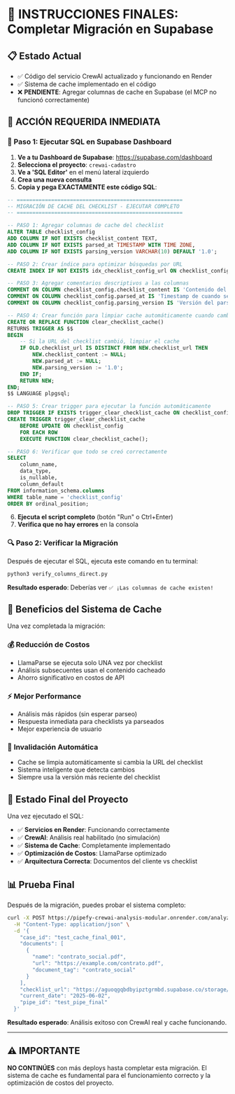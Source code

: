 # 🎯 INSTRUCCIONES FINALES: Completar Migración en Supabase

## 📋 Estado Actual
- ✅ Código del servicio CrewAI actualizado y funcionando en Render
- ✅ Sistema de cache implementado en el código
- ❌ **PENDIENTE**: Agregar columnas de cache en Supabase (el MCP no funcionó correctamente)

## 🚨 ACCIÓN REQUERIDA INMEDIATA

### 📝 Paso 1: Ejecutar SQL en Supabase Dashboard

1. **Ve a tu Dashboard de Supabase**: https://supabase.com/dashboard
2. **Selecciona el proyecto**: `crewai-cadastro`
3. **Ve a 'SQL Editor'** en el menú lateral izquierdo
4. **Crea una nueva consulta**
5. **Copia y pega EXACTAMENTE este código SQL**:

```sql
-- =====================================================
-- MIGRACIÓN DE CACHE DEL CHECKLIST - EJECUTAR COMPLETO
-- =====================================================

-- PASO 1: Agregar columnas de cache del checklist
ALTER TABLE checklist_config 
ADD COLUMN IF NOT EXISTS checklist_content TEXT,
ADD COLUMN IF NOT EXISTS parsed_at TIMESTAMP WITH TIME ZONE,
ADD COLUMN IF NOT EXISTS parsing_version VARCHAR(10) DEFAULT '1.0';

-- PASO 2: Crear índice para optimizar búsquedas por URL
CREATE INDEX IF NOT EXISTS idx_checklist_config_url ON checklist_config(checklist_url);

-- PASO 3: Agregar comentarios descriptivos a las columnas
COMMENT ON COLUMN checklist_config.checklist_content IS 'Contenido del checklist parseado con LlamaParse (cache)';
COMMENT ON COLUMN checklist_config.parsed_at IS 'Timestamp de cuando se parseó el checklist por última vez';
COMMENT ON COLUMN checklist_config.parsing_version IS 'Versión del parser utilizado para invalidar cache si es necesario';

-- PASO 4: Crear función para limpiar cache automáticamente cuando cambia la URL
CREATE OR REPLACE FUNCTION clear_checklist_cache()
RETURNS TRIGGER AS $$
BEGIN
    -- Si la URL del checklist cambió, limpiar el cache
    IF OLD.checklist_url IS DISTINCT FROM NEW.checklist_url THEN
        NEW.checklist_content := NULL;
        NEW.parsed_at := NULL;
        NEW.parsing_version := '1.0';
    END IF;
    RETURN NEW;
END;
$$ LANGUAGE plpgsql;

-- PASO 5: Crear trigger para ejecutar la función automáticamente
DROP TRIGGER IF EXISTS trigger_clear_checklist_cache ON checklist_config;
CREATE TRIGGER trigger_clear_checklist_cache
    BEFORE UPDATE ON checklist_config
    FOR EACH ROW
    EXECUTE FUNCTION clear_checklist_cache();

-- PASO 6: Verificar que todo se creó correctamente
SELECT 
    column_name, 
    data_type, 
    is_nullable,
    column_default
FROM information_schema.columns 
WHERE table_name = 'checklist_config' 
ORDER BY ordinal_position;
```

6. **Ejecuta el script completo** (botón "Run" o Ctrl+Enter)
7. **Verifica que no hay errores** en la consola

### 🔍 Paso 2: Verificar la Migración

Después de ejecutar el SQL, ejecuta este comando en tu terminal:

```bash
python3 verify_columns_direct.py
```

**Resultado esperado**: Deberías ver `✅ ¡Las columnas de cache existen!`

## 🎉 Beneficios del Sistema de Cache

Una vez completada la migración:

### 💰 **Reducción de Costos**
- LlamaParse se ejecuta solo UNA vez por checklist
- Análisis subsecuentes usan el contenido cacheado
- Ahorro significativo en costos de API

### ⚡ **Mejor Performance**
- Análisis más rápidos (sin esperar parseo)
- Respuesta inmediata para checklists ya parseados
- Mejor experiencia de usuario

### 🔄 **Invalidación Automática**
- Cache se limpia automáticamente si cambia la URL del checklist
- Sistema inteligente que detecta cambios
- Siempre usa la versión más reciente del checklist

## 🚀 Estado Final del Proyecto

Una vez ejecutado el SQL:

- ✅ **Servicios en Render**: Funcionando correctamente
- ✅ **CrewAI**: Análisis real habilitado (no simulación)
- ✅ **Sistema de Cache**: Completamente implementado
- ✅ **Optimización de Costos**: LlamaParse optimizado
- ✅ **Arquitectura Correcta**: Documentos del cliente vs checklist

## 📊 Prueba Final

Después de la migración, puedes probar el sistema completo:

```bash
curl -X POST https://pipefy-crewai-analysis-modular.onrender.com/analyze/sync \
  -H "Content-Type: application/json" \
  -d '{
    "case_id": "test_cache_final_001",
    "documents": [
      {
        "name": "contrato_social.pdf",
        "url": "https://example.com/contrato.pdf",
        "document_tag": "contrato_social"
      }
    ],
    "checklist_url": "https://aguoqgqbdbyipztgrmbd.supabase.co/storage/v1/object/public/checklist/checklist.pdf",
    "current_date": "2025-06-02",
    "pipe_id": "test_pipe_final"
  }'
```

**Resultado esperado**: Análisis exitoso con CrewAI real y cache funcionando.

---

## ⚠️ IMPORTANTE

**NO CONTINÚES** con más deploys hasta completar esta migración. El sistema de cache es fundamental para el funcionamiento correcto y la optimización de costos del proyecto. 